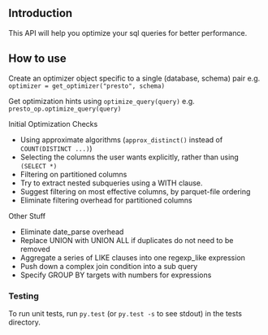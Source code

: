 
## Introduction
This API will help you optimize your sql queries for better performance.


## How to use
Create an optimizer object specific to a single (database, schema) pair
e.g. `optimizer = get_optimizer("presto", schema)`

Get optimization hints using `optimize_query(query)`
e.g. `presto_op.optimize_query(query)`

Initial Optimization Checks
  * Using approximate algorithms (`approx_distinct()` instead of `COUNT(DISTINCT ...)`)
  * Selecting the columns the user wants explicitly, rather than using `(SELECT *)`
  * Filtering on partitioned columns
  * Try to extract nested subqueries using a WITH clause.
  * Suggest filtering on most effective columns, by parquet-file ordering
  * Eliminate filtering overhead for partitioned columns

Other Stuff
  * Eliminate date_parse overhead
  * Replace UNION with UNION ALL if duplicates do not need to be removed
  * Aggregate a series of LIKE clauses into one regexp_like expression
  * Push down a complex join condition into a sub query
  * Specify GROUP BY targets with numbers for expressions

### Testing
To run unit tests, run `py.test` (or `py.test -s` to see stdout) in the tests directory.
